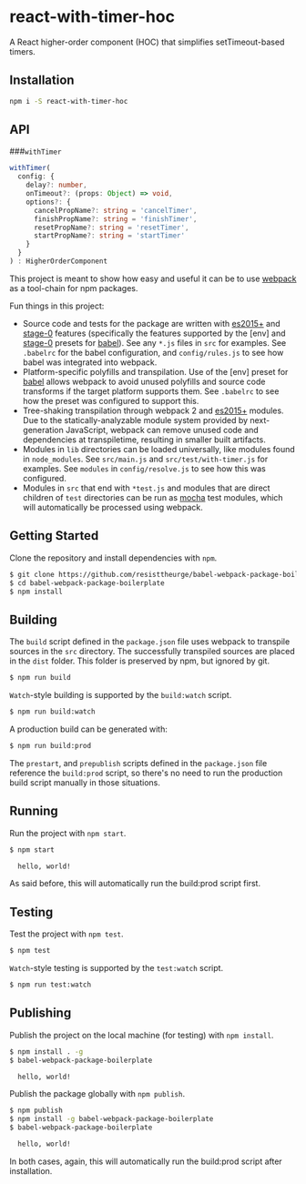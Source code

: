 # react-with-timer-hoc

A React higher-order component (HOC) that simplifies setTimeout-based timers.

## Installation
```bash
npm i -S react-with-timer-hoc
```

## API

###`withTimer`

```typescript
withTimer(
  config: {
    delay?: number,
    onTimeout?: (props: Object) => void,
    options?: {
      cancelPropName?: string = 'cancelTimer',
      finishPropName?: string = 'finishTimer',
      resetPropName?: string = 'resetTimer',
      startPropName?: string = 'startTimer'
    }
  }
) : HigherOrderComponent

```

This project is meant to show how easy and useful it can be to use [webpack] as
a tool-chain for npm packages.

Fun things in this project:
  - Source code and tests for the package are written with [es2015+] and
    [stage-0] features (specifically the features supported by the [env] and
    [stage-0] presets for [babel]).
    See any `*.js` files in `src` for examples. See `.babelrc` for
    the babel configuration, and `config/rules.js` to see how babel was
    integrated into webpack.
  - Platform-specific polyfills and transpilation. Use of the [env] preset for
    [babel] allows webpack to avoid unused polyfills and source code transforms
    if the target platform supports them. See `.babelrc` to see how the preset
    was configured to support this.
  - Tree-shaking transpilation through webpack 2 and [es2015+] modules. Due to the
    statically-analyzable module system provided by next-generation JavaScript, webpack can remove unused code and dependencies at transpiletime, resulting in smaller built artifacts.
  - Modules in `lib` directories can be loaded universally, like modules found
    in `node_modules`. See `src/main.js` and `src/test/with-timer.js` for examples.
    See `modules` in `config/resolve.js` to see how this was configured.
  - Modules in `src` that end with `*test.js` and modules that are direct
    children of `test` directories can be run as [mocha] test modules, which will
    automatically be processed using webpack.

Getting Started
---------------

Clone the repository and install dependencies with `npm`.
```bash
$ git clone https://github.com/resisttheurge/babel-webpack-package-boilerplate.git
$ cd babel-webpack-package-boilerplate
$ npm install
```

Building
--------
The `build` script defined in the `package.json` file uses webpack to transpile
sources in the `src` directory. The successfully transpiled sources
are placed in the `dist` folder. This folder is preserved by npm, but ignored
by git.

```bash
$ npm run build
```

`Watch`-style building is supported by the `build:watch` script.

```bash
$ npm run build:watch
```

A production build can be generated with:

```bash
$ npm run build:prod
```

The `prestart`, and `prepublish` scripts defined in the
`package.json` file reference the `build:prod` script, so there's no need to run
the production build script manually in those situations.

Running
-------

Run the project with `npm start`.

```bash
$ npm start

  hello, world!
```

As said before, this will automatically run the build:prod script first.

Testing
-------

Test the project with `npm test`.

```bash
$ npm test
```

`Watch`-style testing is supported by the `test:watch` script.

```bash
$ npm run test:watch
```

Publishing
----------

Publish the project on the local machine (for testing) with `npm install`.

```bash
$ npm install . -g
$ babel-webpack-package-boilerplate

  hello, world!
```

Publish the package globally with `npm publish`.

```bash
$ npm publish
$ npm install -g babel-webpack-package-boilerplate
$ babel-webpack-package-boilerplate

  hello, world!
```

In both cases, again, this will automatically run the build:prod script after installation.

[webpack]:https://webpack.github.io/
[es2015+]:http://www.ecma-international.org/ecma-262/6.0/
[stage-0]:https://github.com/tc39/ecma262/blob/master/stage0.md
[babel]:https://babeljs.io/
[babel-preset-env]:https://babeljs.io/docs/plugins/preset-env/
[babel-preset-stage-0]:https://babeljs.io/docs/plugins/preset-stage-0/
[mocha]:https://mochajs.org/
